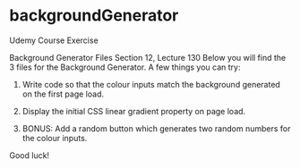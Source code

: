 # backgroundGenerator
Udemy Course Exercise

Background Generator Files
Section 12, Lecture 130
Below you will find the 3 files for the Background Generator. A few things you can try: 

1. Write code so that the colour inputs match the background generated on the first page load. 

2. Display the initial CSS linear gradient property on page load.

3. BONUS: Add a random button which generates two random numbers for the colour inputs.

Good luck!
